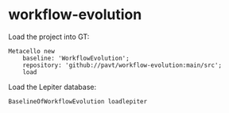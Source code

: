 # workflow-evolution

Load the project into GT:
```
Metacello new
	baseline: 'WorkflowEvolution';
	repository: 'github://pavt/workflow-evolution:main/src';
	load
```

Load the Lepiter database:
```
BaselineOfWorkflowEvolution loadlepiter
```
